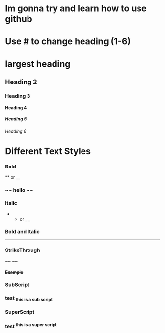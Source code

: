 # Im gonna try and learn how to use github

# **Use # to change heading (1-6)**
# largest heading
## Heading 2
### Heading 3
#### Heading 4
##### Heading 5
###### Heading 6

# Different Text Styles

### Bold
** or __
### ~~ hello ~~

### Italic
* * or _ _

### Bold and Italic
***

### StrikeThrough
~~ ~~
#### ~~Example~~

### SubScript
<sub> </sub>
### test<sub> this is a sub script </sub>

### SuperScript
<sup> </sup>
### test<sup> this is a super script </sup>
